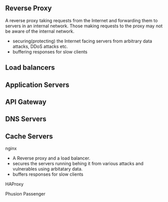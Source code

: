 
## Reverse Proxy 

A reverse proxy taking requests from the Internet and forwarding them to servers in an internal network. Those making requests to the proxy may not be aware of the internal network.

* securing(protecting) the Internet facing servers from arbitrary data attacks, DDoS attacks etc.
* buffering responses for slow clients


## Load balancers
## Application Servers
## API Gateway
## DNS Servers
## Cache Servers

nginx
* A Reverse proxy and a load balancer. 
* secures the servers running behing it from various attacks and vulnerables using arbitatary data. 
* buffers responses for slow clients

HAProxy

Phusion Passenger
